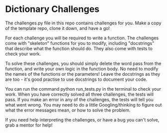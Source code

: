 # Dictionary Challenges

The challenges.py file in this repo contains challenges for you. Make a copy of the template repo, clone it down, and have a go!

For each challenge you will be required to write a function. The challenges come with "skeleton" functions for you to modify, including "docstrings" that describe what the function should do. They also come with tests to check your work.

To solve these challenges, you should simply delete the word pass from the function, and write your own logic in the function body. No need to modify the names of the functions or the parameters! Leave the docstrings as they are too - it's good practise to use docstrings to document your code.

You can run the command python run_tests.py in the terminal to check your work. When you have correctly solved all three challenges, the tests will pass. If you make an error in any of the challenges, the tests will tell you what went wrong. You may need to do a little Googling/thinking to figure out what the error messages mean, or how to solve the problem.

If you need help interpreting the challenges, or have a bug you can't solve, grab a mentor for help!

